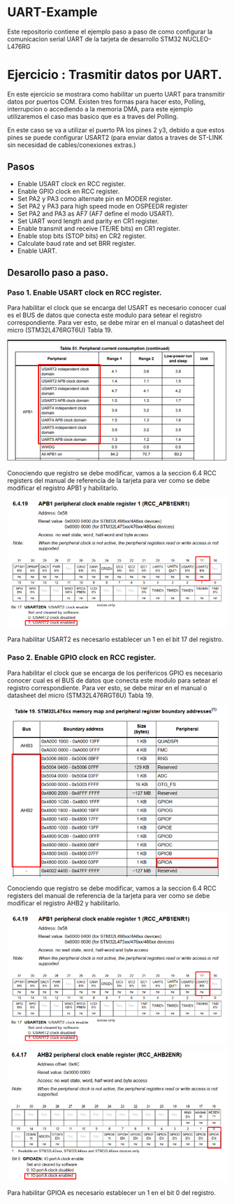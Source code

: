 # UART-Example
Este repositorio contiene el ejemplo paso a paso de como configurar la comunicacion serial UART de la tarjeta de desarrollo STM32 NUCLEO-L476RG

# Ejercicio : Trasmitir datos por UART.
En este ejercicio se mostrara como habilitar un puerto UART para transmitir datos por puertos COM. Existen tres formas para hacer esto, Polling, interrupcion o  accediendo a la memoria DMA, para este ejemplo utilizaremos el caso mas basico que es a traves del Polling. 

En este caso se va a utilizar el puerto PA los pines 2 y3, debido a que estos pines se puede configurar USART2 (para enviar datos a traves de ST-LINK sin necesidad de cables/conexiones extras.)

## Pasos
 *   Enable USART clock en RCC register.
 *   Enable GPIO clock en RCC register.
 *   Set PA2 y PA3 como alternate pin en MODER register.
 *   Set PA2 y PA3 para high speed mode en OSPEEDR register
 *   Set PA2 and PA3 as AF7 (AF7 define el modo USART).
 *   Set UART word length and parity en CR1 register.
 *   Enable transmit and receive (TE/RE bits) en CR1 register.
 *   Enable stop bits (STOP bits) en CR2 register.
 *   Calculate baud rate and set BRR register.
 *   Enable UART.

## Desarollo paso a paso.
### Paso 1. Enable USART clock en RCC register.
Para habilitar el clock que se encarga del USART es necesario conocer cual es el BUS de datos que conecta este modulo para setear el registro correspondiente. Para ver esto, se debe mirar en el manual o datasheet del micro (STM32L476RGT6U) Tabla 19.

![Imagen tabla 19](https://github.com/jepachonh/UART-Example/blob/master/clock%20usart.png)

Conociendo que registro se debe modificar, vamos a la seccion 6.4 RCC registers del manual de referencia de la tarjeta para ver como se debe modificar el registro APB1 y habilitarlo.

![Registro RCC-APB1](https://github.com/jepachonh/UART-Example/blob/master/enclkusart.png)

Para habilitar USART2 es necesario establecer un 1 en el bit 17 del registro.

### Paso 2. Enable GPIO clock en RCC register.
Para habilitar el clock que se encarga de los perifericos GPIO es necesario conocer cual es el BUS de datos que conecta este modulo para setear el registro correspondiente. Para ver esto, se debe mirar en el manual o datasheet del micro (STM32L476RGT6U) Tabla 19.

![Imagen tabla 19](https://github.com/jepachonh/UART-Example/blob/master/clock%20GPIOA.png)

Conociendo que registro se debe modificar, vamos a la seccion 6.4 RCC registers del manual de referencia de la tarjeta para ver como se debe modificar el registro AHB2 y habilitarlo.

![Registro RCC-APB1](https://github.com/jepachonh/UART-Example/blob/master/enclkusart.png)

![Registro RCC-APB1](https://github.com/jepachonh/UART-Example/blob/master/enclkgpio.png)

Para habilitar GPIOA es necesario establecer un 1 en el bit 0 del registro.


